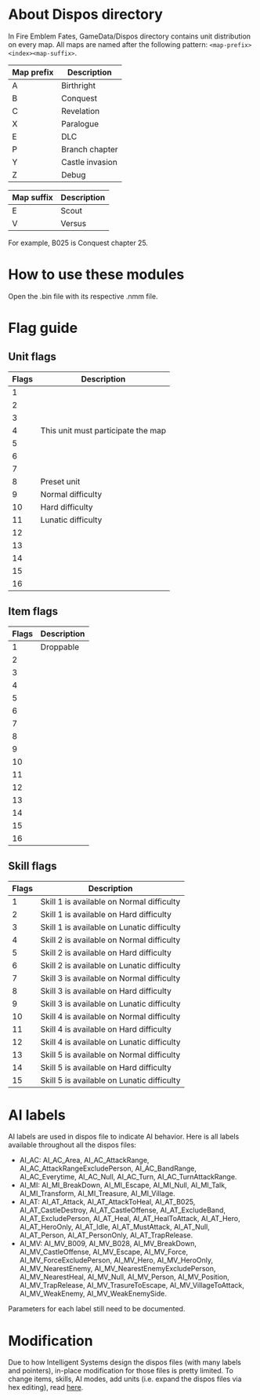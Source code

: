 # About Dispos directory
In Fire Emblem Fates, GameData/Dispos directory contains unit distribution on every map. All maps are named after the following pattern: `<map-prefix><index><map-suffix>`.

| Map prefix | Description |
| --- | --- |
| A | Birthright |
| B | Conquest |
| C | Revelation |
| X | Paralogue |
| E | DLC |
| P | Branch chapter |
| Y | Castle invasion |
| Z | Debug |

| Map suffix | Description |
| --- | --- |
| E | Scout |
| V | Versus |

For example, B025 is Conquest chapter 25.

# How to use these modules
Open the .bin file with its respective .nmm file.

# Flag guide
## Unit flags

| Flags | Description |
| --- | --- |
| 1 | |
| 2 | |
| 3 | |
| 4 | This unit must participate the map |
| 5 | |
| 6 | |
| 7 | |
| 8 | Preset unit |
| 9 | Normal difficulty |
| 10 | Hard difficulty |
| 11 | Lunatic difficulty |
| 12 | |
| 13 | |
| 14 | |
| 15 | |
| 16 | |

## Item flags

| Flags | Description |
| --- | --- |
| 1 | Droppable |
| 2 | |
| 3 | |
| 4 | |
| 5 | |
| 6 | |
| 7 | |
| 8 | |
| 9 | |
| 10 | |
| 11 | |
| 12 | |
| 13 | |
| 14 | |
| 15 | |
| 16 | |

## Skill flags

| Flags | Description |
| --- | --- |
| 1 | Skill 1 is available on Normal difficulty |
| 2 | Skill 1 is available on Hard difficulty |
| 3 | Skill 1 is available on Lunatic difficulty |
| 4 | Skill 2 is available on Normal difficulty |
| 5 | Skill 2 is available on Hard difficulty |
| 6 | Skill 2 is available on Lunatic difficulty |
| 7 | Skill 3 is available on Normal difficulty |
| 8 | Skill 3 is available on Hard difficulty |
| 9 | Skill 3 is available on Lunatic difficulty |
| 10 | Skill 4 is available on Normal difficulty |
| 11 | Skill 4 is available on Hard difficulty |
| 12 | Skill 4 is available on Lunatic difficulty |
| 13 | Skill 5 is available on Normal difficulty |
| 14 | Skill 5 is available on Hard difficulty |
| 15 | Skill 5 is available on Lunatic difficulty |

# AI labels
AI labels are used in dispos file to indicate AI behavior. Here is all labels available throughout all the dispos files:

* AI_AC: AI_AC_Area, AI_AC_AttackRange, AI_AC_AttackRangeExcludePerson, AI_AC_BandRange, AI_AC_Everytime, AI_AC_Null, AI_AC_Turn, AI_AC_TurnAttackRange.  
* AI_MI: AI_MI_BreakDown, AI_MI_Escape, AI_MI_Null, AI_MI_Talk, AI_MI_Transform, AI_MI_Treasure, AI_MI_Village.
* AI_AT: AI_AT_Attack, AI_AT_AttackToHeal, AI_AT_B025, AI_AT_CastleDestroy, AI_AT_CastleOffense, AI_AT_ExcludeBand, AI_AT_ExcludePerson, AI_AT_Heal, AI_AT_HealToAttack, AI_AT_Hero, AI_AT_HeroOnly, AI_AT_Idle, AI_AT_MustAttack, AI_AT_Null, AI_AT_Person, AI_AT_PersonOnly, AI_AT_TrapRelease.
* AI_MV: AI_MV_B009, AI_MV_B028, AI_MV_BreakDown, AI_MV_CastleOffense, AI_MV_Escape, AI_MV_Force, AI_MV_ForceExcludePerson, AI_MV_Hero, AI_MV_HeroOnly, AI_MV_NearestEnemy, AI_MV_NearestEnemyExcludePerson, AI_MV_NearestHeal, AI_MV_Null, AI_MV_Person, AI_MV_Position, AI_MV_TrapRelease, AI_MV_TrasureToEscape, AI_MV_VillageToAttack, AI_MV_WeakEnemy, AI_MV_WeakEnemySide.

Parameters for each label still need to be documented.

# Modification
Due to how Intelligent Systems design the dispos files (with many labels and pointers), in-place modification for those files is pretty limited. To change items, skills, AI modes, add units (i.e. expand the dispos files via hex editing), read [here](https://github.com/RainThunder/fefates-tools/wiki/BIN-(File-Format)). 